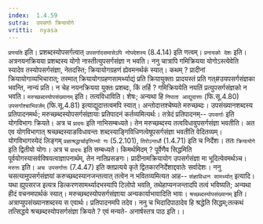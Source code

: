 ```yaml
---
index:  1.4.59
sutra:  उपसर्गाः क्रियायोगे
vritti:  nyasa
---
```


`प्रणयति` इति। प्रशब्दस्योपसर्गत्वात् `उपसर्गादसमासेऽपि णोपदेशस्य` (8.4.14) इति णत्वम्।
`प्रनायको देशः` इति। अत्रनयनक्रियया प्रशब्दस्य योगो नास्तीत्युपसर्गसंज्ञा न भवति। ननु चात्रापि गमिक्रियया योगोऽस्त्येवेति स्यादेव तस्योपसर्गसंज्ञा, नेतदस्ति; क्रियायोगग्रहणं ह्येवमनर्थकं स्यात्। कथम् ? प्रादीनां क्रियायोगाव्यभिचारात्; तस्मात् क्रियायोगग्रहणसामर्थ्याद्यं प्रति क्रियायुक्ताः प्रादयस्तं प्रति गत्#उयपसर्गसंज्ञका भवन्ति, नान्यं प्रति। न चेह नयनक्रियया युक्तः प्रशब्दः, किं तर्हि ? गमिक्रिययेति नयतिं प्रत्युपसर्गसंज्ञको न भवति।
`मरुच्छब्दस्योपसंख्यानम्` इति। तत्वविधाविति। शेषः; अन्यथा हि `निपाता आद्युदात्ताः` (फि.सू.4.80) `उपसर्गाश्चाभिवर्जम्` (फि.सू.4.81) इत्याद्युदात्तत्वमपि स्यात्। अन्तोदात्तश्चेष्यते मरुच्छब्दः। उपसंख्यानशब्दस्य प्रतिपादनमर्थः; मरुच्छब्दस्योपसर्गसंज्ञायाः प्रतिपादनं कर्तव्यमित्यर्थः। तत्रेदं प्रतिपादनम्-- `उपसर्गाः` इति योगविभागः क्रियते। अत्र च `प्रादयः` इति नाभिसम्बध्यते। तेन मरुच्छब्दस्य तत्वविधावुपसर्गसंज्ञा भवतीति। अत एव योगविभागात् श्रच्छब्दस्याङविधावन्तः शब्दस्याङ्गिविधिणत्वेषूपसर्गसंज्ञा भवतीति वेदितव्यम्। योगविभागस्येदं लिङ्गम् `प्रज्ञाश्रद्धार्चावृत्तिभ्यो णः` (5.2.101), `तिरोऽन्तर्धौ` (1.4.71) इति च निर्देशः। ततः `क्रियायोगे` इति द्वितीयो योगः। अत्र च `प्रादयः` इति सम्बध्यते। किमर्थमिदम् ? पूर्वेणैव सिद्धमिति पूर्वयोगस्यासर्वविषयत्वाज्ञापनार्थम्, तेन नातिप्रसङगः। प्रादीनामक्रियायोग उपसर्गसंज्ञा मा भूदित्येवमर्थञ्च। `मरुत्तः` इति। `अच उपसर्गात्तः` (7.4.47) इति क्तप्रत्यये कृते द्वितकारनिर्देशाद्दवातेः सर्वादेशः। ननु चसत्यामुपसर्गसंज्ञयां करुच्छब्दस्यानजन्तत्वात् तत्वेन न भवितव्यमित्यत आह-- `संज्ञाविधान सामर्थ्यात्` इत्यादि। यथा ह्युपसरज इत्यत्र डित्करणसामर्थ्यादभस्यापि टिलोपो भवति, तथेहाप्यनजन्तादपि तत्वं भविष्यति; अन्यथा हीदं वचनमपार्थकं स्यात्। मरुच्छब्दस्योपसर्गसंज्ञाया अन्यकार्याभावादिति भावः।
`श्रच्छब्दस्योपसंख्यानम्` इति। अत्राप्युपसंख्यानशब्दस्य स एवार्थः। प्रतिपादनमपि तदेव। ननु च भिदादिपाठादेव हि श्रद्धेति सिद्धम्;तत्कथं तत्सिद्धये श्रच्छब्दस्योपसर्गसंज्ञा क्रियते ? एवं मन्यते- अनार्षस्तत्र पाठ इति।।

